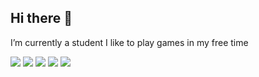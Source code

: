 ## Hi there :wave:


I’m currently a student
I like to play games in my free time

<div>
    <a href="https://www.youtube.com/channel/UCPJ4HiVW10cn1-baQIFw81g" target="_blank"><img src="https://img.shields.io/badge/YouTube-FF0000?style=for-the-badge&logo=youtube&logoColor=white" target="_blank"></a>
    <a href="https://twitter.com/santosez" target="_blank"><img src="https://img.shields.io/badge/Twitter-1DA1F2?style=for-the-badge&logo=twitter&logoColor=white" target="_blank"></a>
    <a href="https://www.reddit.com/user/Santoszex" target="_blank"><img src="https://img.shields.io/badge/Reddit-FF4500?style=for-the-badge&logo=reddit&logoColor=white" target="_blank"></a>
    <a href="https://steamcommunity.com/profiles/76561199142134182/" target="_blank"><img src="https://img.shields.io/badge/Steam-000000?style=for-the-#badge&logo=steam&logoColor=white" target="_blank"></a>
    <a href="https://www.twitch.tv/santoszex" target="_blank"><img src="https://img.shields.io/badge/Twitch-9146FF?style=for-the-badge&logo=twitch&logoColor=white" target="_blank"></a>
</div>

##

